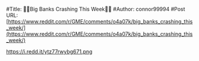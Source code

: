 #Title: 🔔🔔Big Banks Crashing This Week🔔🔔
#Author: connor99994
#Post URL: [https://www.reddit.com/r/GME/comments/o4a07k/big_banks_crashing_this_week/](https://www.reddit.com/r/GME/comments/o4a07k/big_banks_crashing_this_week/)


https://i.redd.it/ytz77rwybg671.png